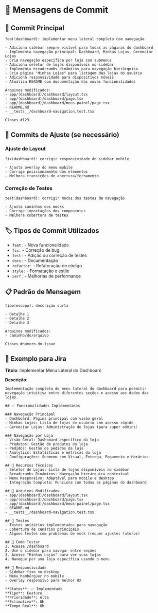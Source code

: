 # 📝 Mensagens de Commit

## 🎯 Commit Principal
```
feat(dashboard): implementar menu lateral completo com navegação

- Adiciona sidebar sempre visível para todas as páginas do dashboard
- Implementa navegação principal: Dashboard, Minhas Lojas, Gerenciar Lojas
- Cria navegação específica por loja com submenus
- Adiciona seletor de lojas disponíveis no sidebar
- Implementa breadcrumbs dinâmicos para navegação hierárquica
- Cria página "Minhas Lojas" para listagem das lojas do usuário
- Adiciona responsividade para dispositivos móveis
- Atualiza README com documentação das novas funcionalidades

Arquivos modificados:
- app/(dashboard)/dashboard/layout.tsx
- app/(dashboard)/dashboard/page.tsx
- app/(dashboard)/dashboard/meus-painel/page.tsx
- README.md
- __tests__/dashboard-navigation.test.tsx

Closes #123
```

## 🔧 Commits de Ajuste (se necessário)

### Ajuste de Layout
```
fix(dashboard): corrigir responsividade do sidebar mobile

- Ajusta overlay do menu mobile
- Corrige posicionamento dos elementos
- Melhora transições de abertura/fechamento
```

### Correção de Testes
```
test(dashboard): corrigir mocks dos testes de navegação

- Ajusta caminhos dos mocks
- Corrige importações dos componentes
- Melhora cobertura de testes
```

## 🏷️ Tipos de Commit Utilizados

- `feat:` - Nova funcionalidade
- `fix:` - Correção de bug
- `test:` - Adição ou correção de testes
- `docs:` - Documentação
- `refactor:` - Refatoração de código
- `style:` - Formatação e estilo
- `perf:` - Melhorias de performance

## 📋 Padrão de Mensagem

```
tipo(escopo): descrição curta

- Detalhe 1
- Detalhe 2
- Detalhe 3

Arquivos modificados:
- caminho/do/arquivo

Closes #número-do-issue
```

## 🎯 Exemplo para Jira

**Título**: Implementar Menu Lateral do Dashboard

**Descrição**:
```
Implementação completa do menu lateral do dashboard para permitir navegação intuitiva entre diferentes seções e acesso aos dados das lojas.

## ✅ Funcionalidades Implementadas

### Navegação Principal
- Dashboard: Página principal com visão geral
- Minhas Lojas: Lista de lojas do usuário com acesso rápido
- Gerenciar Lojas: Administração de lojas (para super admins)

### Navegação por Loja
- Visão Geral: Dashboard específico da loja
- Produtos: Gestão de produtos da loja
- Pedidos: Gestão de pedidos da loja
- Analytics: Estatísticas e métricas da loja
- Configurações: Submenu com Visual, Entrega, Pagamento e Horários

## 🔧 Recursos Técnicos
- Seletor de Lojas: Lista de lojas disponíveis no sidebar
- Breadcrumbs Dinâmicos: Navegação hierárquica contextual
- Menu Responsivo: Adaptável para mobile e desktop
- Integração Completa: Funciona com todas as páginas do dashboard

## 📁 Arquivos Modificados
- app/(dashboard)/dashboard/layout.tsx
- app/(dashboard)/dashboard/page.tsx
- app/(dashboard)/dashboard/meus-painel/page.tsx
- README.md
- __tests__/dashboard-navigation.test.tsx

## 🧪 Testes
- Testes unitários implementados para navegação
- Cobertura de cenários principais
- Alguns testes com problemas de mock (requer ajustes futuros)

## 🚀 Como Testar
1. Acesse /dashboard
2. Use o sidebar para navegar entre seções
3. Acesse "Minhas Lojas" para ver suas lojas
4. Navegue por uma loja específica usando o menu

## 📱 Responsividade
- Sidebar fixo no desktop
- Menu hambúrguer no mobile
- Overlay responsivo para melhor UX

**Status**: ✅ Implementado
**Tipo**: Feature
**Prioridade**: Alta
**Estimativa**: 8h
**Tempo Real**: 6h
``` 
